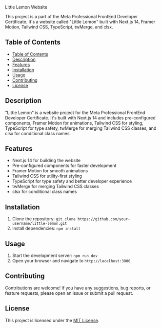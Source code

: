 Little Lemon Website

This project is a part of the Meta Professional FrontEnd Developer Certificate. It's a website called "Little Lemon" built with Next.js 14, Framer Motion, Tailwind CSS, TypeScript, twMerge, and clsx.

## Table of Contents

- [Table of Contents](#table-of-contents)
- [Description](#description)
- [Features](#features)
- [Installation](#installation)
- [Usage](#usage)
- [Contributing](#contributing)
- [License](#license)

## Description

"Little Lemon" is a website project for the Meta Professional FrontEnd Developer Certificate. It's built with Next.js 14 and includes pre-configured components, Framer Motion for animations, Tailwind CSS for styling, TypeScript for type safety, twMerge for merging Tailwind CSS classes, and clsx for conditional class names.

## Features

- Next.js 14 for building the website
- Pre-configured components for faster development
- Framer Motion for smooth animations
- Tailwind CSS for utility-first styling
- TypeScript for type safety and better developer experience
- twMerge for merging Tailwind CSS classes
- clsx for conditional class names

## Installation

1. Clone the repository: `git clone https://github.com/your-username/little-lemon.git`
2. Install dependencies: `npm install`

## Usage

1. Start the development server: `npm run dev`
2. Open your browser and navigate to `http://localhost:3000`

## Contributing

Contributions are welcome! If you have any suggestions, bug reports, or feature requests, please open an issue or submit a pull request.

## License

This project is licensed under the [MIT License](LICENSE).
